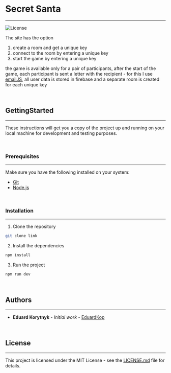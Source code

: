 # Secret Santa
---
![License](https://camo.githubusercontent.com/1964b18ea99c63456d3fcd3b675148dfd5620707f189cf73905135be3a3cd791/68747470733a2f2f696d672e736869656c64732e696f2f6769746875622f6c6963656e73652f4a616b654c696e2f5377696674576561746865722e7376673f7374796c653d666c6174)


The site has the option
1) create a room and get a unique key
2) connect to the room by entering a unique key
3) start the game by entering a unique key

the game is available only for a pair of participants, after the start of the game, each participant is sent a letter with the recipient - for this I use [emailJS](https://www.emailjs.com/), all user data is stored in firebase and a separate room is created for each unique key


<br/>

## GettingStarted
---
These instructions will get you a copy of the project up and running on your local machine for development and testing purposes.


<br/>

### Prerequisites
---
Make sure you have the following installed on your system:

-   [Git](https://git-scm.com/)
-   [Node.js](https://nodejs.org/)


<br/>

### Installation
---
1.  Clone the repository

```sh
git clone link
```

2.  Install the dependencies

```sh
npm install
```

3.  Run the project

```sh
npm run dev
```


<br/>

## Authors
---
-   **Eduard Korytnyk** - _Initial work_ - [EduardKop](https://github.com/EduardKop)


<br/>

## License
---
This project is licensed under the MIT License - see the [LICENSE.md](https://choosealicense.com/licenses/mit/) file for details.